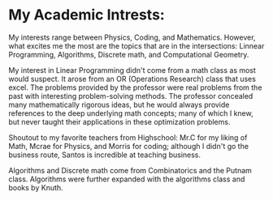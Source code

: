 # My Academic Intrests:

My interests range between Physics, Coding, and Mathematics.  However, what excites me the most are the topics that are in the intersections: Linnear Programming, Algorithms, Discrete math, and Computational Geometry.

My interest in Linear Programming didn't come from a math class as most would suspect.  It arose from an OR (Operations Research) class that uses excel.  The problems provided by the professor were real problems from the past with interesting problem-solving methods.  The professor concealed many mathematically rigorous ideas, but he would always provide references to the deep underlying math concepts; many of which I knew, but never taught their applications in these optimization problems.

Shoutout to my favorite teachers from Highschool: Mr.C for my liking of Math, Mcrae for Physics, and Morris for coding; although I didn't go the business route, Santos is incredible at teaching business.

Algorithms and Discrete math come from Combinatorics and the Putnam class.  Algorithms were further expanded with the algorithms class and books by Knuth.
